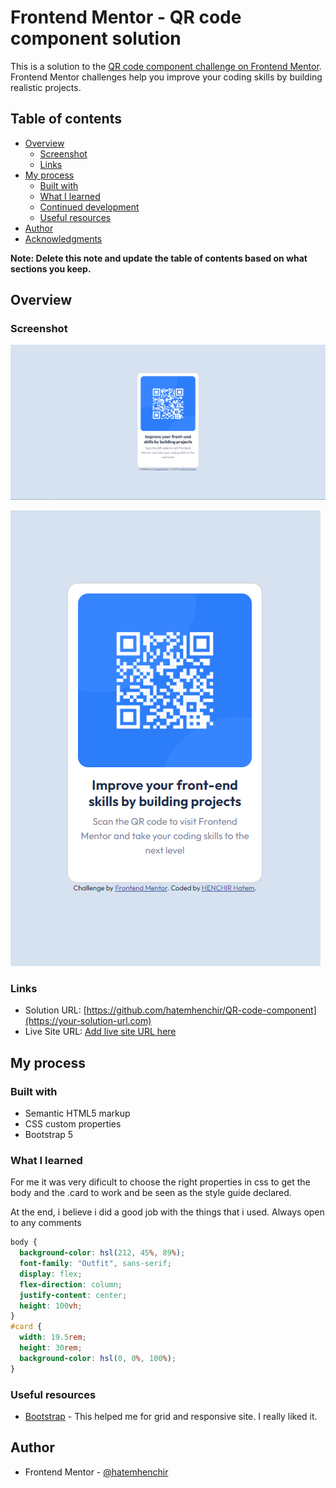 # Frontend Mentor - QR code component solution

This is a solution to the [QR code component challenge on Frontend Mentor](https://www.frontendmentor.io/challenges/qr-code-component-iux_sIO_H). Frontend Mentor challenges help you improve your coding skills by building realistic projects.

## Table of contents

- [Overview](#overview)
  - [Screenshot](#screenshot)
  - [Links](#links)
- [My process](#my-process)
  - [Built with](#built-with)
  - [What I learned](#what-i-learned)
  - [Continued development](#continued-development)
  - [Useful resources](#useful-resources)
- [Author](#author)
- [Acknowledgments](#acknowledgments)

**Note: Delete this note and update the table of contents based on what sections you keep.**

## Overview

### Screenshot

![](./screenshot/desktop%20screenshot.png)

![](./screenshot/mobile%20screenshot.png)

### Links

- Solution URL: [https://github.com/hatemhenchir/QR-code-component](https://your-solution-url.com)
- Live Site URL: [Add live site URL here](https://your-live-site-url.com)

## My process

### Built with

- Semantic HTML5 markup
- CSS custom properties
- Bootstrap 5

### What I learned

For me it was very dificult to choose the right properties in css to get the body and the .card to work and be seen as the style guide declared.

At the end, i believe i did a good job with the things that i used. Always open to any comments

```css
body {
  background-color: hsl(212, 45%, 89%);
  font-family: "Outfit", sans-serif;
  display: flex;
  flex-direction: column;
  justify-content: center;
  height: 100vh;
}
#card {
  width: 19.5rem;
  height: 30rem;
  background-color: hsl(0, 0%, 100%);
}
```






### Useful resources

- [Bootstrap](https://getbootstrap.com/) - This helped me for grid and responsive site. I really liked it.




## Author

- Frontend Mentor - [@hatemhenchir](https://www.frontendmentor.io/profile/hatemhenchir)





